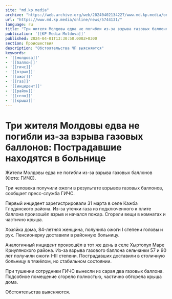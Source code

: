```yaml
---
site: "md.kp.media"
archive: "https://web.archive.org/web/20240402134227/www.md.kp.media/online/news/5744131/"
url: "https://www.md.kp.media/online/news/5744131/"
language: ru
title: "Три жителя Молдовы едва не погибли из-за взрыва газовых баллонов: Пострадавшие находятся в больнице"
publication: '[[KP Media Moldova]]'
published: 2024-04-01T13:30:50.000Z+0300
section: Происшествия
description: "Обстоятельства ЧП выясняются"
keywords:
- '[[молдова]]'
- '[[баллон]]'
- '[[гичс]]'
- '[[взрыв]]'
- '[[ожог]]'
- '[[газ]]'
- '[[инцидент]]'
- '[[район]]'
- '[[село]]'
- '[[крыша]]'
---
```


# Три жителя Молдовы едва не погибли из-за взрыва газовых баллонов: Пострадавшие находятся в больнице

Жители Молдовы едва не погибли из-за взрыва газовых баллонов (Фото: ГИЧС).

Три человека получили ожоги в результате взрывов газовых баллонов, сообщает пресс-служба ГИЧС.

Первый инцидент зарегистрировали 31 марта в селе Кажба Глодянского района. Из-за утечки газа из подключенного к плите баллона произошёл взрыв и начался пожар. Сгорели вещи в комнатах и частично крыша.

Хозяйка дома, 84-летняя женщина, получила ожоги I степени головы и рук. Пенсионерку доставили в районную больницу.

Аналогичный инцидент произошёл в тот же день в селе Хыртопул Маре Криулянского района. Из-за взрыва газового баллона сельчанки 57 и 90 лет получили ожоги I-III степени. Пострадавших доставили в столичную больницу в тяжёлом, но стабильном состоянии.

При тушении сотрудники ГИЧС вынесли из сарая два газовых баллона. Подсобное помещение сгорело полностью, частично обгорела крыша дома.

Обстоятельства выясняются.